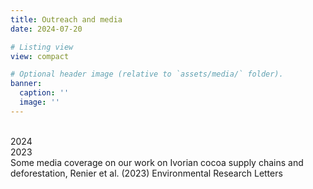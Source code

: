 ```yaml
---
title: Outreach and media
date: 2024-07-20

# Listing view
view: compact

# Optional header image (relative to `assets/media/` folder).
banner:
  caption: ''
  image: ''
---
```


<br> 2024 
<br> 2023
<br> Some media coverage on our work on Ivorian cocoa supply chains and deforestation, Renier et al. (2023) Environmental Research Letters

